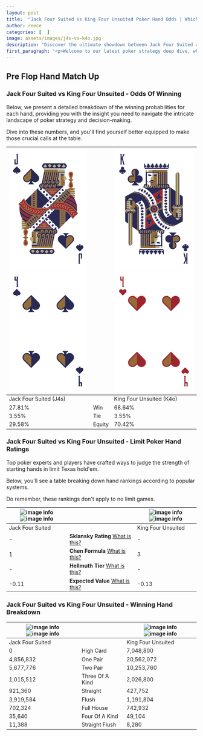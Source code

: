 ```yaml
---
layout: post
title:  "Jack Four Suited Vs King Four Unsuited Poker Hand Odds | Which Is The Better Hand In Poker? A Complete Guide"
author: reece
categories: [  ]
image: assets/images/j4s-vs-k4o.jpg
description: "Discover the ultimate showdown between Jack Four Suited and King Four Unsuited in poker! Uncover the odds, strategies, and scenarios where one hand triumphs over the other. Get ready to up your poker game with this thrilling analysis."
first_paragraph: "<p>Welcome to our latest poker strategy deep dive, where we're pitting two distinct hands against each other in a high-stakes showdown: Jack Four Suited vs King Four Unsuited.</p><p>In the dynamic world of poker, every decision counts, and knowing which hand holds the upper hand is key to your success at the table.</p><p>In this article, we'll dissect these two hands, explore the scenarios where one dominates the other, and equip you with the knowledge to make strategic choices that can tip the odds in your favor.</p><p>Get ready to unravel the intriguing dynamics of these poker hands and elevate your game to new heights.</p>"
---
```




[comment]: # (sp0)

## Pre Flop Hand Match Up

<div class="table hand-ratings" markdown="1"> 



### Jack Four Suited vs King Four Unsuited - Odds Of Winning

Below, we present a detailed breakdown of the winning probabilities for each hand, providing you with the insight you need to navigate the intricate landscape of poker strategy and decision-making. 

Dive into these numbers, and you'll find yourself better equipped to make those crucial calls at the table.


    
| ![image info](assets/images/hand1/j.png) ![image info](assets/images/hand1/4.png) |  | ![image info](assets/images/hand2/k.png) ![image info](assets/images/hand2/4o.png) |
| -------- | -------- | -------- |
| Jack Four Suited (J4s) |  | King Four Unsuited (K4o) |
| 27.81% | Win | 68.64% |
| 3.55% | Tie | 3.55% |
| 29.58% | Equity | 70.42% |




[comment]: # (sp1)



### Jack Four Suited vs King Four Unsuited - Limit Poker Hand Ratings

Top poker experts and players have crafted ways to judge the strength of starting hands in limit Texas hold'em. 

Below, you'll see a table breaking down hand rankings according to popular systems. 

Do remember, these rankings don't apply to no limit games.


    
| ![image info](https://www.riverpairs.com/assets/images/hand1/j.png) ![image info](https://www.riverpairs.com/assets/images/hand1/4.png) |  | ![image info](https://www.riverpairs.com/assets/images/hand2/k.png) ![image info](https://www.riverpairs.com/assets/images/hand2/4o.png) |
| -------- | -------- | -------- |
| Jack Four Suited |  | King Four Unsuited |
| - | **Sklansky Rating** [What is this?](/sklansky-rating-explained) | - |
| 1 | **Chen Formula** [What is this?](/chen-formula-explained) | 3 |
| - | **Hellmuth Tier** [What is this?](/Hellmuth-tier-explained) | - |
| -0.11 | **Expected Value** [What is this?](/expected-value-explained) | -0.13 |




[comment]: # (sp2)



### Jack Four Suited vs King Four Unsuited - Winning Hand Breakdown


    
| ![image info](https://www.riverpairs.com/assets/images/hand1/j.png) ![image info](https://www.riverpairs.com/assets/images/hand1/4.png) |  | ![image info](https://www.riverpairs.com/assets/images/hand2/k.png) ![image info](https://www.riverpairs.com/assets/images/hand2/4o.png) |
| -------- | -------- | -------- |
| Jack Four Suited |  | King Four Unsuited |
| 0 | High Card | 7,048,800 |
| 4,856,832 | One Pair | 20,562,072 |
| 5,677,776 | Two Pair | 10,253,760 |
| 1,015,512 | Three Of A Kind | 2,026,800 |
| 921,360 | Straight | 427,752 |
| 3,919,584 | Flush | 1,191,804 |
| 702,324 | Full House | 742,932 |
| 35,640 | Four Of A Kind | 49,104 |
| 11,388 | Straight Flush | 8,280 |




[comment]: # (sp3)



</div>

[comment]: # (sp4)



[comment]: # (sp5)

